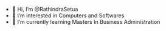 - 👋 Hi, I’m @RathindraSetua
- 👀 I’m interested in Computers and Softwares
- 🌱 I’m currently learning Masters In Business Administration


<!---
RathindraSetua/RathindraSetua is a ✨ special ✨ repository because its `README.md` (this file) appears on your GitHub profile.
You can click the Preview link to take a look at your changes.
--->

